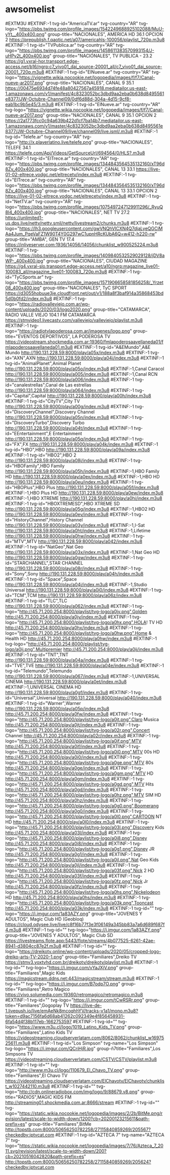 # awsomelist
#EXTM3U
#EXTINF:-1 tvg-id="AmericaTV.ar" tvg-country="AR" tvg-logo="https://pbs.twimg.com/profile_images/1542249688925102088/MuU-yYt__400x400.png" group-title="NACIONALES", AMERICA HD  36.1 OPCION 2
https://prepublish.f.qaotic.net/a07/americahls-100056/playlist_720p.m3u8 
#EXTINF:-1 tvg-id="TVPublica.ar" tvg-country="AR" tvg-logo="https://pbs.twimg.com/profile_images/1458611383570993154/J-uHPy2t_400x400.jpg" group-title="NACIONALES", TV PUBLICA - 23.2
https://g1.vxral-hor.transport.edge-access.net/b16/ngrp:c7_vivo01_dai_source-20001_all/c7_vivo01_dai_source-20001_720p.m3u8 
#EXTINF:-1 tvg-id="ElNueve.ar" tvg-country="AR" tvg-logo="https://vignette.wikia.nocookie.net/logopedia/images/f/f7/Canal-nueve-ar2017.png" group-title="NACIONALES", CANAL 9  35.1
https://00475e6934d74fe48a80427567a45918.mediatailor.us-east-1.amazonaws.com/v1/manifest/4c8323052bc3dbd9aa2eba0b638d8495561e8377/JW-Octubre-Channel09/0df6d88d-304a-4d15-9cf8-eab1bc9b5e45/3.m3u8
#EXTINF:-1 tvg-id="ElNueve.ar" tvg-country="AR" tvg-logo="https://vignette.wikia.nocookie.net/logopedia/images/f/f7/Canal-nueve-ar2017.png" group-title="NACIONALES", CANAL 9  35.1 OPCION 2
https://2a1773fcc0c94a639b422d1cf7ba14b7.mediatailor.us-east-1.amazonaws.com/v1/master/4c8323052bc3dbd9aa2eba0b638d8495561e8377/JW-Octubre-Channel09/live/channel09/live.isml/.m3u8
#EXTINF:-1 tvg-id="Telefe.ar" tvg-country="AR" tvg-logo="http://x.playerlatino.live/telefe.png" group-title="NACIONALES", TELEFE  34.1
https://telefe.com/Api/Videos/GetSourceUrl/694564/0/HLS?.m3u8 
#EXTINF:-1 tvg-id="ElTrece.ar" tvg-country="AR" tvg-logo="https://pbs.twimg.com/profile_images/1344843564535132160/xT96d8Zv_400x400.jpg" group-title="NACIONALES", CANAL 13  33.1 
https://live-01-02-eltrece.vodgc.net/eltrecetv/index.m3u8
#EXTINF:-1 tvg-id="ElTrece.ar" tvg-country="AR" tvg-logo="https://pbs.twimg.com/profile_images/1344843564535132160/xT96d8Zv_400x400.jpg" group-title="NACIONALES", CANAL 13  33.1 OPCION 2
https://live-01-02-eltrece.vodgc.net/eltrecetv/index.m3u8
#EXTINF:-1 tvg-id="NetTV.ar" tvg-country="AR" tvg-logo="https://pbs.twimg.com/profile_images/1075497247129911296/_RyuQ8I4_400x400.jpg" group-title="NACIONALES", NET TV 27.2
https://unlimited1-us.dps.live/nettv/nettv.smil/nettv/livestream2/chunks.m3u8
#EXTINF:-1 tvg-logo="https://lh3.googleusercontent.com/gwVNQhVICXN4Q7djaLyeQGCiMAa4Jum_PqeVaFZ1W90T4Y0G297wC1upnHRcKUbA6Q=w412-h220-rw" group-title="AMBA", GEN TV  17.4
https://inliveserver.com:1936/14056/14056/chunklist_w900525224.m3u8
#EXTINF:-1 tvg-logo="https://pbs.twimg.com/profile_images/1409840532529029128/jDV8aWP-_400x400.jpg" group-title="NACIONALES", CIUDAD MAGAZINE
https://g4.vxral-slo.transport.edge-access.net/a10/ngrp:magazine_live01-100083_all/magazine_live01-100083_720p.m3u8
#EXTINF:-1 tvg-id="TyCSports.ar" tvg-logo="https://pbs.twimg.com/profile_images/1571906658581856258/_Yrzet08_400x400.jpg" group-title="NACIONALES", TyC SPORT 
https://d3055hobuue3je.cloudfront.net/out/v1/188a8f3baf914a35868453bd5d0b0fd2/index.m3u8
#EXTINF:-1 tvg-logo="https://radiovalleviejo.com.ar/wp-content/uploads/2020/03/logo2020.png" group-title="CATAMARCA", RADIO VALLE VIEJO 104.1 FM CATAMARCA
https://stmvideo1.livecastv.com/valleviejo/valleviejo/playlist.m3u8
#EXTINF:-1 tvg-logo="https://radiotvlapoderosa.com.ar/imagenes/logo.png" group-title="EVENTOS DEPORTIVOS", LA PODEROSA TV
https://videostream.shockmedia.com.ar:19360/fmlapoderosaavellaneda01/fmlapoderosaavellaneda01.m3u8
#EXTINF:-1 tvg-id="A&EMundo",A&E Mundo
http://190.131.228.59:8000/play/a05x/index.m3u8
#EXTINF:-1 tvg-id="AXN",AXN
http://190.131.228.59:8000/play/a04i/index.m3u8
#EXTINF:-1 tvg-id="AnimalPlanet",Animal Planet
http://190.131.228.59:8000/play/a05o/index.m3u8
#EXTINF:-1,Canal Caracol
http://190.131.228.59:8000/play/a005/index.m3u8
#EXTINF:-1,Canal RCN
http://190.131.228.59:8000/play/a006/index.m3u8
#EXTINF:-1 tvg-id="canalestrellas",Canal de Las estrellas
http://190.131.228.59:8000/play/a064/index.m3u8
#EXTINF:-1 tvg-id="Capital",Capital
http://190.131.228.59:8000/play/a00h/index.m3u8
#EXTINF:-1 tvg-id="CityTV",City TV
http://190.131.228.59:8000/play/a00g/index.m3u8
#EXTINF:-1 tvg-id="DiscoveryChannel",Discovery Channel
http://190.131.228.59:8000/play/a05n/index.m3u8
#EXTINF:-1 tvg-id="DiscoveryTurbo",Discovery Turbo
http://190.131.228.59:8000/play/a04t/index.m3u8
#EXTINF:-1 tvg-id="EEntertainment",E Entertainment
http://190.131.228.59:8000/play/a05q/index.m3u8
#EXTINF:-1 tvg-id="FX",FX
http://190.131.228.59:8000/play/a04k/index.m3u8
#EXTINF:-1 tvg-id="HBO",HBO
http://190.131.228.59:8000/play/a09a/index.m3u8
#EXTINF:-1 tvg-id="HBO2",HBO 2
http://190.131.228.59:8000/play/a08j/index.m3u8
#EXTINF:-1 tvg-id="HBOFamily",HBO Family
http://190.131.228.59:8000/play/a05h/index.m3u8
#EXTINF:-1,HBO Family HD
http://190.131.228.59:8000/play/a0ex/index.m3u8
#EXTINF:-1,HBO HD
http://190.131.228.59:8000/play/a0eu/index.m3u8
#EXTINF:-1 tvg-id="HBOPlus",HBO Plus
http://190.131.228.59:8000/play/a05f/index.m3u8
#EXTINF:-1,HBO Plus HD
http://190.131.228.59:8000/play/a0ew/index.m3u8
#EXTINF:-1,HBO XTREME
http://190.131.228.59:8000/play/a0hi/index.m3u8
#EXTINF:-1 tvg-id="HBOXTREMESD",HBO XTREME SD
http://190.131.228.59:8000/play/a05g/index.m3u8
#EXTINF:-1,HBO2 HD
http://190.131.228.59:8000/play/a0ev/index.m3u8
#EXTINF:-1 tvg-id="HistoryChannel",History Channel
http://190.131.228.59:8000/play/a03y/index.m3u8
#EXTINF:-1,I-Sat
http://190.131.228.59:8000/play/a0ht/index.m3u8
#EXTINF:-1,Lifetime
http://190.131.228.59:8000/play/a0hw/index.m3u8
#EXTINF:-1 tvg-id="MTV",MTV
http://190.131.228.59:8000/play/a042/index.m3u8
#EXTINF:-1 tvg-id="NatGeo",Nat Geo
http://190.131.228.59:8000/play/a03x/index.m3u8
#EXTINF:-1,Nat Geo HD
http://190.131.228.59:8000/play/a0gw/index.m3u8
#EXTINF:-1 tvg-id="STARCHANNEL",STAR CHANNEL
http://190.131.228.59:8000/play/a08r/index.m3u8
#EXTINF:-1 tvg-id="Sony",Sony
http://190.131.228.59:8000/play/a04h/index.m3u8
#EXTINF:-1 tvg-id="Space",Space
http://190.131.228.59:8000/play/a04j/index.m3u8
#EXTINF:-1,Studio Universal
http://190.131.228.59:8000/play/a0i0/index.m3u8
#EXTINF:-1 tvg-id="TCM",TCM
http://190.131.228.59:8000/play/a06z/index.m3u8
#EXTINF:-1 tvg-id="TLC",TLC
http://190.131.228.59:8000/play/a062/index.m3u8
#EXTINF:-1 tvg-logo="http://45.71.200.254:8000/playlist/tvg-logo/a0jv.png",Golden
http://45.71.200.254:8000/play/a0jv/index.m3u8
#EXTINF:-1 tvg-logo="http://45.71.200.254:8000/playlist/tvg-logo/a0hx.png",HOLA! TV HD
http://45.71.200.254:8000/play/a0hx/index.m3u8
#EXTINF:-1 tvg-logo="http://45.71.200.254:8000/playlist/tvg-logo/a0hw.png",Home & Health HD
http://45.71.200.254:8000/play/a0hw/index.m3u8
#EXTINF:-1 tvg-logo="http://45.71.200.254:8000/playlist/tvg-logo/a0ij.png",Multipremier
http://45.71.200.254:8000/play/a0ij/index.m3u8
#EXTINF:-1 tvg-id="TNT",TNT
http://190.131.228.59:8000/play/a04a/index.m3u8
#EXTINF:-1 tvg-id="TVE",TVE
http://190.131.228.59:8000/play/a04e/index.m3u8
#EXTINF:-1 tvg-id="Telemundo",Telemundo
http://190.131.228.59:8000/play/a067/index.m3u8
#EXTINF:-1,UNIVERSAL CINEMA
http://190.131.228.59:8000/play/a0et/index.m3u8
#EXTINF:-1,UNIVERSAL CINEMA HD
http://190.131.228.59:8000/play/a0gf/index.m3u8
#EXTINF:-1 tvg-id="Universal",Universal
http://190.131.228.59:8000/play/a040/index.m3u8
#EXTINF:-1 tvg-id="Warner",Warner
http://190.131.228.59:8000/play/a05p/index.m3u8
http://45.71.200.254:8000/play/a0fw/index.m3u8
#EXTINF:-1 tvg-logo="http://45.71.200.254:8000/playlist/tvg-logo/a0jt.png",Claro Musica
http://45.71.200.254:8000/play/a0jt/index.m3u8
#EXTINF:-1 tvg-logo="http://45.71.200.254:8000/playlist/tvg-logo/a02r.png",Concert Channel
http://45.71.200.254:8000/play/a02r/index.m3u8
#EXTINF:-1 tvg-logo="http://45.71.200.254:8000/playlist/tvg-logo/a0if.png",MTV
http://45.71.200.254:8000/play/a0if/index.m3u8
#EXTINF:-1 tvg-logo="http://45.71.200.254:8000/playlist/tvg-logo/a0i0.png",MTV 00s HD
http://45.71.200.254:8000/play/a0i0/index.m3u8
#EXTINF:-1 tvg-logo="http://45.71.200.254:8000/playlist/tvg-logo/a0ge.png",MTV 80s
http://45.71.200.254:8000/play/a0ge/index.m3u8
#EXTINF:-1 tvg-logo="http://45.71.200.254:8000/playlist/tvg-logo/a0gm.png",MTV HD
http://45.71.200.254:8000/play/a0gm/index.m3u8
#EXTINF:-1 tvg-logo="http://45.71.200.254:8000/playlist/tvg-logo/a0gd.png",MTV Hits
http://45.71.200.254:8000/play/a0gd/index.m3u8
#EXTINF:-1 tvg-logo="http://45.71.200.254:8000/playlist/tvg-logo/a0hz.png",MTV SIM HD
http://45.71.200.254:8000/play/a0hz/index.m3u8
#EXTINF:-1 tvg-logo="http://45.71.200.254:8000/playlist/tvg-logo/a0g0.png",Boomerang
http://45.71.200.254:8000/play/a0g0/index.m3u8
#EXTINF:-1 tvg-logo="http://45.71.200.254:8000/playlist/tvg-logo/a0l0.png",CARTOON NT HD
http://45.71.200.254:8000/play/a0l0/index.m3u8
#EXTINF:-1 tvg-logo="http://45.71.200.254:8000/playlist/tvg-logo/a03l.png",Discovery Kids
http://45.71.200.254:8000/play/a03l/index.m3u8
#EXTINF:-1 tvg-logo="http://45.71.200.254:8000/playlist/tvg-logo/a0i8.png",Disney
http://45.71.200.254:8000/play/a0i8/index.m3u8
#EXTINF:-1 tvg-logo="http://45.71.200.254:8000/playlist/tvg-logo/a0g1.png",Disney JR
http://45.71.200.254:8000/play/a0g1/index.m3u8
#EXTINF:-1 tvg-logo="http://45.71.200.254:8000/playlist/tvg-logo/a0jl.png",Nat Geo Kids
http://45.71.200.254:8000/play/a0jl/index.m3u8
#EXTINF:-1 tvg-logo="http://45.71.200.254:8000/playlist/tvg-logo/a03f.png",Nick 2 HD
http://45.71.200.254:8000/play/a03f/index.m3u8
#EXTINF:-1 tvg-logo="http://45.71.200.254:8000/playlist/tvg-logo/a0fz.png",Nick Jr
http://45.71.200.254:8000/play/a0fz/index.m3u8
#EXTINF:-1 tvg-logo="http://45.71.200.254:8000/playlist/tvg-logo/a0hs.png",Nickelodeon HD
http://45.71.200.254:8000/play/a0hs/index.m3u8
#EXTINF:-1 tvg-logo="http://45.71.200.254:8000/playlist/tvg-logo/a03k.png",Tooncast
http://45.71.200.254:8000/play/a03k/index.m3u8
#EXTINF:-1 tvg-id="" tvg-logo="https://i.imgur.com/1a83AZY.png" group-title="JOVENES Y ADULTOS", Magic Club HD (Geobloq)
https://cloud.odysee.live/live/c8f16b77f3e3f06149a345bb83a7a6d689f687f4.m3u8
#EXTINF:-1 tvg-id="" tvg-logo="https://i.imgur.com/1a83AZY.png" group-title="JOVENES Y ADULTOS", Magic Club SD
https://livestreams.flote.app:5443/flote/streams/4b077525-6261-42ae-8941-d3804cc87e2f.m3u8
#EXTINF:-1 tvg-id="" tvg-logo="https://dreikotv.online/wp-content/uploads/2020/05/cropped-logo-dreiko-arts-TV-2020-1.png" group-title="Familiares",Dreiko TV
https://stmv3.voxtvhd.com.br/dreikotv/dreikotv/playlist.m3u8
#EXTINF:-1 tvg-id="" tvg-logo="https://i.imgur.com/vYaJXjV.png" group-title="Familiares",Magic Kids
https://magicstream.ddns.net:443/magicstream/stream.m3u8
#EXTINF:-1 tvg-id="" tvg-logo="https://i.imgur.com/B7odp7O.png" group-title="Familiares",Retro Magico
https://vivo.solumedia.com:19360/retromagico/retromagico.m3u8
#EXTINF:-1 tvg-id="" tvg-logo="https://i.imgur.com/tCwRSRr.png" group-title="Familiares",Gogoplay TV
https://live-de-1.livepush.io/live/emAeNk8mcoqhhYV/tracks-v1a1/mono.m3u8?token=d9ac7156fa6d68ab41262c092349e4f856458931-6fa54d4f38b117eb-1662753597
#EXTINF:-1 tvg-id="" tvg-logo="https://www.m3u.cl/logo/1019_Latino_Kids_TV.png" group-title="Familiares",Latino Kids TV
https://videostreaming.cloudserverlatam.com/8062/8062/chunklist_w1697525611.m3u8
#EXTINF:-1 tvg-id="Los Simpson" tvg-name="Los Simpson" tvg-logo="https://i.imgur.com/QCriHjR.jpg" group-ñ7title="Familiares",Los Simpsons TV
https://videostreaming.cloudserverlatam.com/CSTV/CSTV/playlist.m3u8
#EXTINF:-1 tvg-id="" tvg-logo="http://www.m3u.cl/logo/110679_El_Chavo_TV.png" group-title="Familiares",El Chavo TV
https://videostreaming.cloudserverlatam.com/ElChavotv/ElChavotv/chunklist_w1027442110.m3u8
#EXTINF:-1 tvg-id="" tvg-logo="http://cdn.onlineradiobox.com/img/logo/9/88679.v8.png" group-title="RADIOS",MAGIC KIDS FM
http://streaming01.shockmedia.com.ar:8666/stream
#EXTINF:-1 tvg-id="" tvg-logo="https://static.wikia.nocookie.net/logopedia/images/2/2b/BitMe.png/revision/latest/scale-to-width-down/1200?cb=20200123215611&path-prefix=es" group-title="Familiares",BitMe
http://topstb.com:8000/50656250782258/27115840859269/205567?checkedby:iptvcat.com
#EXTINF:-1 tvg-id="AZTECA 7" tvg-name="AZTECA 7" tvg-logo="https://static.wikia.nocookie.net/logopedia/images/7/76/Azteca_7_2011.svg/revision/latest/scale-to-width-down/200?cb=20210516042820&path-prefix=es"
http://topstb.com:8000/50656250782258/27115840859269/205624?checkedby:iptvcat.com
